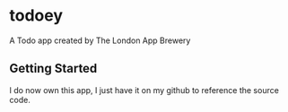 # todoey

A Todo app created by The London App Brewery

## Getting Started

I do now own this app, I just have it on my github to reference the source code.
